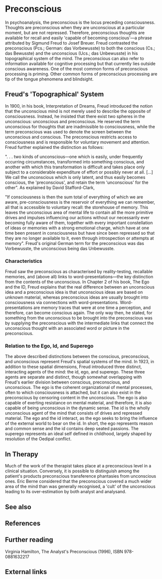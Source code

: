 # Preconscious

In psychoanalysis, the preconscious is the locus preceding consciousness. Thoughts are preconscious when they are unconscious at a particular moment, but are not repressed. Therefore, preconscious thoughts  are available for recall and easily 'capable of becoming conscious'—a phrase attributed by Sigmund Freud to Josef Breuer.
Freud contrasted the preconscious (Pcs.; German: das Vorbewusste) to both the conscious (Cs.; das Bewusste) and the unconscious (Ucs.; das Unbewusste) in his topographical system of the mind.
The preconscious can also refer to information  available for cognitive processing but that currently lies outside conscious awareness. One of the most common forms of preconscious processing is priming. Other common forms of preconscious processing are tip of the tongue phenomena and blindsight.


## Freud's 'Topographical' System

In 1900, in his book, Interpretation of Dreams, Freud introduced the notion that the unconscious mind is not merely used to describe the opposite of consciousness. Instead, he insisted that there exist two spheres in the unconscious: unconscious and preconscious. He reserved the term unconscious for thoughts that are inadmissible to consciousness, while the term preconscious was used to denote the screen between the unconscious and conscious. The preconscious restricts access to consciousness and is responsible for voluntary movement and attention. Freud further explained the distinction as follows:

". . . two kinds of unconscious—one which is easily, under frequently occurring circumstances, transformed into something conscious, and another with which this transformation is difficult and takes place only subject to a considerable expenditure of effort or possibly never at all. [...] We call the unconscious which is only latent, and thus easily becomes conscious, the 'preconscious', and retain the term 'unconscious' for the other".
As explained by David Stafford-Clark,

"If consciousness is then the sum total of everything of which we are aware, pre-consciousness is the reservoir of everything we can remember, all that is accessible to voluntary recall: the storehouse of memory. This leaves the unconscious area of mental life to contain all the more primitive drives and impulses influencing our actions without our necessarily ever becoming fully aware of them, together with every important constellation of ideas or memories with a strong emotional charge, which have at one time been present in consciousness but have since been repressed so that they are no longer available to it, even through introspection or attempts at memory".
Freud's original German term for the preconscious was das Vorbewusste, the unconscious being das Unbewusste.


### Characteristics
Freud saw the preconscious as characterised by reality-testing, recallable memories, and (above all) links to word-presentations—the key distinction from the contents of the unconscious. In Chapter 2 of his book, The Ego and the ID, Freud explains that the real difference between an unconscious idea and a preconscious idea is that unconscious ideas are based on unknown material, whereas preconscious ideas are usually brought into consciousness via connections with word-presentations. Word-presentations are memory traces that were at one time a perception, and therefore, can become conscious again. The only way then, he stated, for something from the unconscious to be brought into the preconscious was by supplying the preconscious with the intermediate links that connect the unconscious thought with an associated word or picture in the preconscious.


### Relation to the Ego, Id, and Superego
The above described distinctions between the conscious, preconscious, and unconscious represent Freud's spatial systems of the mind. In 1923, in addition to these spatial dimensions, Freud introduced three distinct, interacting agents of the mind: the id, ego, and superego. These three agents are separate and distinct, though somewhat overlapping with Freud's earlier division between conscious, preconscious, and unconscious. 
The ego is the coherent organizational of mental processes, often to which consciousness is attached, but it can also exist in the preconscious by censoring content in the unconscious. The ego is also capable of exerting resistance on mental material, and therefore, it is also capable of being unconscious in the dynamic sense. The id is the wholly unconscious agent of the mind that consists of drives and repressed material. The ego and the id interact, as the ego seeks to bring the influence of the external world to bear on the id. In short, the ego represents reason and common sense and the id contains deep seated passions. The superego represents an ideal self defined in childhood, largely shaped by resolution of the Oedipal conflict.


## In Therapy

Much of the work of the therapist takes place at a preconscious level in a clinical situation. Conversely, it is possible to distinguish among the patient's products preconscious transference phantasies from unconscious ones.
Eric Berne considered that the preconscious covered a much wider area of the mind than was generally recognised, a 'cult' of the unconscious leading to its over-estimation by both analyst and analysand.


## See also



## References



## Further reading

Virginia Hamilton, The Analyst's Preconscious (1996), ISBN 978-0881632217


## External links

